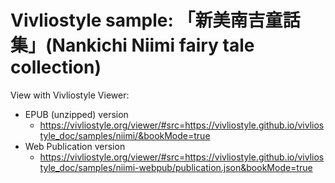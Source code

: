 # Vivliostyle sample: 「新美南吉童話集」(Nankichi Niimi fairy tale collection)

View with Vivliostyle Viewer:

- EPUB (unzipped) version
  - https://vivliostyle.org/viewer/#src=https://vivliostyle.github.io/vivliostyle_doc/samples/niimi/&bookMode=true
- Web Publication version
  - https://vivliostyle.org/viewer/#src=https://vivliostyle.github.io/vivliostyle_doc/samples/niimi-webpub/publication.json&bookMode=true
